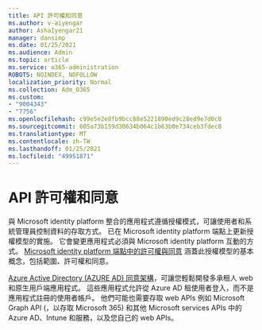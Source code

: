 ```yaml
---
title: API 許可權和同意
ms.author: v-aiyengar
author: AshaIyengar21
manager: dansimp
ms.date: 01/25/2021
ms.audience: Admin
ms.topic: article
ms.service: o365-administration
ROBOTS: NOINDEX, NOFOLLOW
localization_priority: Normal
ms.collection: Adm_O365
ms.custom:
- "9004343"
- "7756"
ms.openlocfilehash: c99e5e2e8fb9bcc88e5221890ed9c28ed9e7d0c8
ms.sourcegitcommit: 605a73b159d30634b064c1b63b0e734ceb3fdec8
ms.translationtype: MT
ms.contentlocale: zh-TW
ms.lasthandoff: 01/25/2021
ms.locfileid: "49951871"
---
```

# <a name="api-permissions-and-consent"></a>API 許可權和同意

與 Microsoft identity platform 整合的應用程式遵循授權模式，可讓使用者和系統管理員控制資料的存取方式。 已在 Microsoft identity platform 端點上更新授權模型的實施。 它會變更應用程式必須與 Microsoft identity platform 互動的方式。 [Microsoft identity platform 端點中的許可權與同意](https://docs.microsoft.com/azure/active-directory/develop/v2-permissions-and-consent) 涵蓋此授權模型的基本概念，包括範圍、許可權和同意。

[Azure Active Directory (AZURE AD) 同意架構](https://docs.microsoft.com/azure/active-directory/develop/consent-framework)，可讓您輕鬆開發多承租人 web 和原生用戶端應用程式。 這些應用程式允許從 Azure AD 租使用者登入，而不是應用程式註冊的使用者帳戶。 他們可能也需要存取 web APIs 例如 Microsoft Graph API (，以存取 Microsoft 365) 和其他 Microsoft services APIs 中的 Azure AD、Intune 和服務，以及您自己的 web APIs。

